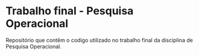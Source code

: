 # Trabalho final - Pesquisa Operacional
Repositório que contêm o codigo utilizado no trabalho final da disciplina de Pesquisa Operacional.
